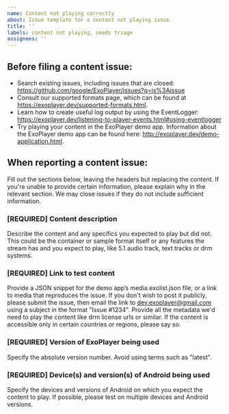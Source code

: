```yaml
---
name: Content not playing correctly
about: Issue template for a content not playing issue.
title: ''
labels: content not playing, needs triage
assignees: ''
---
```


Before filing a content issue:
------------------------------
- Search existing issues, including issues that are closed:
  https://github.com/google/ExoPlayer/issues?q=is%3Aissue
- Consult our supported formats page, which can be found at
  https://exoplayer.dev/supported-formats.html.
- Learn how to create useful log output by using the EventLogger:
  https://exoplayer.dev/listening-to-player-events.html#using-eventlogger
- Try playing your content in the ExoPlayer demo app. Information about the
  ExoPlayer demo app can be found here:
  http://exoplayer.dev/demo-application.html.

When reporting a content issue:
-----------------------------
Fill out the sections below, leaving the headers but replacing the content. If
you're unable to provide certain information, please explain why in the relevant
section. We may close issues if they do not include sufficient information.

### [REQUIRED] Content description
Describe the content and any specifics you expected to play but did not. This
could be the container or sample format itself or any features the stream has
and you expect to play, like 5.1 audio track, text tracks or drm systems.

### [REQUIRED] Link to test content
Provide a JSON snippet for the demo app’s media.exolist.json file, or a link to
media that reproduces the issue. If you don't wish to post it publicly, please
submit the issue, then email the link to dev.exoplayer@gmail.com using a subject
in the format "Issue #1234". Provide all the metadata we'd need to play the
content like drm license urls or similar. If the content is accessible only in
certain countries or regions, please say so.

### [REQUIRED] Version of ExoPlayer being used
Specify the absolute version number. Avoid using terms such as "latest".

### [REQUIRED] Device(s) and version(s) of Android being used
Specify the devices and versions of Android on which you expect the content to
play. If possible, please test on multiple devices and Android versions.

<!-- DO NOT DELETE
validate_template=true
template_path=.github/ISSUE_TEMPLATE/content_not_playing.md
-->
